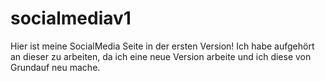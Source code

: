 # socialmediav1
Hier ist meine SocialMedia Seite in der ersten Version! Ich habe aufgehört an dieser zu arbeiten, da ich eine neue Version arbeite und ich diese von Grundauf neu mache.
